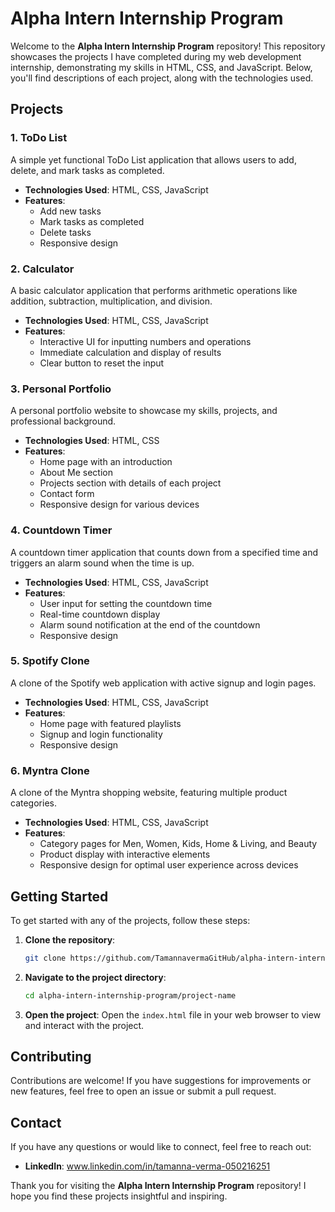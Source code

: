 # Alpha Intern Internship Program

Welcome to the **Alpha Intern Internship Program** repository! This repository showcases the projects I have completed during my web development internship, demonstrating my skills in HTML, CSS, and JavaScript. Below, you'll find descriptions of each project, along with the technologies used.

## Projects

### 1. ToDo List
A simple yet functional ToDo List application that allows users to add, delete, and mark tasks as completed.

- **Technologies Used**: HTML, CSS, JavaScript
- **Features**:
  - Add new tasks
  - Mark tasks as completed
  - Delete tasks
  - Responsive design

### 2. Calculator
A basic calculator application that performs arithmetic operations like addition, subtraction, multiplication, and division.

- **Technologies Used**: HTML, CSS, JavaScript
- **Features**:
  - Interactive UI for inputting numbers and operations
  - Immediate calculation and display of results
  - Clear button to reset the input

### 3. Personal Portfolio
A personal portfolio website to showcase my skills, projects, and professional background.

- **Technologies Used**: HTML, CSS
- **Features**:
  - Home page with an introduction
  - About Me section
  - Projects section with details of each project
  - Contact form
  - Responsive design for various devices

### 4. Countdown Timer
A countdown timer application that counts down from a specified time and triggers an alarm sound when the time is up.

- **Technologies Used**: HTML, CSS, JavaScript
- **Features**:
  - User input for setting the countdown time
  - Real-time countdown display
  - Alarm sound notification at the end of the countdown
  - Responsive design

### 5. Spotify Clone
A clone of the Spotify web application with active signup and login pages.

- **Technologies Used**: HTML, CSS, JavaScript
- **Features**:
  - Home page with featured playlists
  - Signup and login functionality
  - Responsive design

### 6. Myntra Clone
A clone of the Myntra shopping website, featuring multiple product categories.

- **Technologies Used**: HTML, CSS, JavaScript
- **Features**:
  - Category pages for Men, Women, Kids, Home & Living, and Beauty
  - Product display with interactive elements
  - Responsive design for optimal user experience across devices

## Getting Started

To get started with any of the projects, follow these steps:

1. **Clone the repository**:
   ```bash
   git clone https://github.com/TamannavermaGitHub/alpha-intern-internship-program.git
   ```
2. **Navigate to the project directory**:
   ```bash
   cd alpha-intern-internship-program/project-name
   ```
3. **Open the project**:
   Open the `index.html` file in your web browser to view and interact with the project.

## Contributing

Contributions are welcome! If you have suggestions for improvements or new features, feel free to open an issue or submit a pull request.

## Contact

If you have any questions or would like to connect, feel free to reach out:


- **LinkedIn**: www.linkedin.com/in/tamanna-verma-050216251

Thank you for visiting the **Alpha Intern Internship Program** repository! I hope you find these projects insightful and inspiring.
